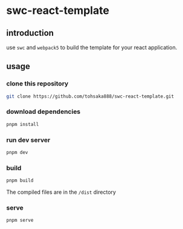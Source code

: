 # swc-react-template

## introduction

use `swc` and `webpack5` to build the template for your react application.

## usage

### clone this repository

```bash
git clone https://github.com/tohsaka888/swc-react-template.git
```

### download dependencies

```bash
pnpm install
```

### run dev server

```bash
pnpm dev
```

### build

```bash
pnpm build
```

The compiled files are in the `/dist` directory

### serve

```bash
pnpm serve
```
